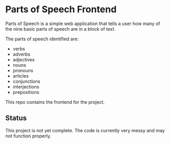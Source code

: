 # Parts of Speech Frontend

Parts of Speech is a simple web application that tells a user how many of the nine basic parts of speech are in a block of text.

The parts of speech identified are:
- verbs
- adverbs
- adjectives
- nouns
- pronouns
- articles
- conjunctions
- interjections
- prepositions

This repo contains the frontend for the project.

## Status

This project is not yet complete. The code is currently very messy and may not function properly.

